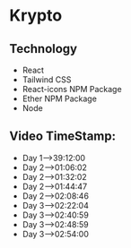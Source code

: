 # Krypto

## Technology
* React
* Tailwind CSS
* React-icons NPM Package
* Ether NPM Package
* Node
 

## Video TimeStamp:
* Day 1-->39:12:00
* Day 2-->01:06:02
* Day 2-->01:32:02
* Day 2-->01:44:47
* Day 2-->02:08:46
* Day 3-->02:22:04
* Day 3-->02:40:59
* Day 3-->02:48:59
* Day 3-->02:54:00



